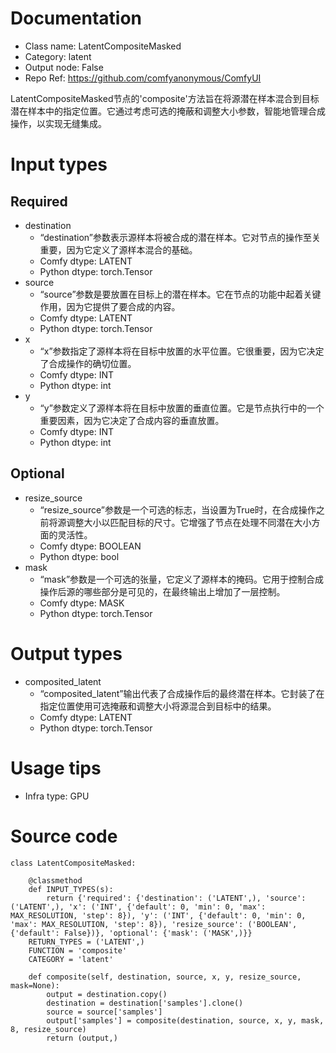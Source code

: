 # Documentation
- Class name: LatentCompositeMasked
- Category: latent
- Output node: False
- Repo Ref: https://github.com/comfyanonymous/ComfyUI

LatentCompositeMasked节点的'composite'方法旨在将源潜在样本混合到目标潜在样本中的指定位置。它通过考虑可选的掩蔽和调整大小参数，智能地管理合成操作，以实现无缝集成。

# Input types
## Required
- destination
    - “destination”参数表示源样本将被合成的潜在样本。它对节点的操作至关重要，因为它定义了源样本混合的基础。
    - Comfy dtype: LATENT
    - Python dtype: torch.Tensor
- source
    - “source”参数是要放置在目标上的潜在样本。它在节点的功能中起着关键作用，因为它提供了要合成的内容。
    - Comfy dtype: LATENT
    - Python dtype: torch.Tensor
- x
    - “x”参数指定了源样本将在目标中放置的水平位置。它很重要，因为它决定了合成操作的确切位置。
    - Comfy dtype: INT
    - Python dtype: int
- y
    - “y”参数定义了源样本将在目标中放置的垂直位置。它是节点执行中的一个重要因素，因为它决定了合成内容的垂直放置。
    - Comfy dtype: INT
    - Python dtype: int
## Optional
- resize_source
    - “resize_source”参数是一个可选的标志，当设置为True时，在合成操作之前将源调整大小以匹配目标的尺寸。它增强了节点在处理不同潜在大小方面的灵活性。
    - Comfy dtype: BOOLEAN
    - Python dtype: bool
- mask
    - “mask”参数是一个可选的张量，它定义了源样本的掩码。它用于控制合成操作后源的哪些部分是可见的，在最终输出上增加了一层控制。
    - Comfy dtype: MASK
    - Python dtype: torch.Tensor

# Output types
- composited_latent
    - “composited_latent”输出代表了合成操作后的最终潜在样本。它封装了在指定位置使用可选掩蔽和调整大小将源混合到目标中的结果。
    - Comfy dtype: LATENT
    - Python dtype: torch.Tensor

# Usage tips
- Infra type: GPU

# Source code
```
class LatentCompositeMasked:

    @classmethod
    def INPUT_TYPES(s):
        return {'required': {'destination': ('LATENT',), 'source': ('LATENT',), 'x': ('INT', {'default': 0, 'min': 0, 'max': MAX_RESOLUTION, 'step': 8}), 'y': ('INT', {'default': 0, 'min': 0, 'max': MAX_RESOLUTION, 'step': 8}), 'resize_source': ('BOOLEAN', {'default': False})}, 'optional': {'mask': ('MASK',)}}
    RETURN_TYPES = ('LATENT',)
    FUNCTION = 'composite'
    CATEGORY = 'latent'

    def composite(self, destination, source, x, y, resize_source, mask=None):
        output = destination.copy()
        destination = destination['samples'].clone()
        source = source['samples']
        output['samples'] = composite(destination, source, x, y, mask, 8, resize_source)
        return (output,)
```